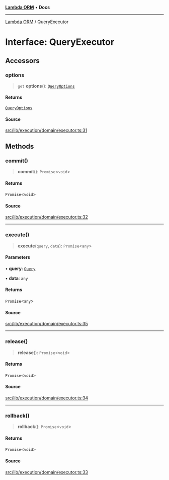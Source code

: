 [**Lambda ORM**](../README.md) • **Docs**

***

[Lambda ORM](../README.md) / QueryExecutor

# Interface: QueryExecutor

## Accessors

### options

> `get` **options**(): [`QueryOptions`](QueryOptions.md)

#### Returns

[`QueryOptions`](QueryOptions.md)

#### Source

[src/lib/execution/domain/executor.ts:31](https://github.com/lambda-orm/lambdaorm/blob/8a01b53f47623b9bd9ec972811e7799ca3c023c6/src/lib/execution/domain/executor.ts#L31)

## Methods

### commit()

> **commit**(): `Promise`\<`void`\>

#### Returns

`Promise`\<`void`\>

#### Source

[src/lib/execution/domain/executor.ts:32](https://github.com/lambda-orm/lambdaorm/blob/8a01b53f47623b9bd9ec972811e7799ca3c023c6/src/lib/execution/domain/executor.ts#L32)

***

### execute()

> **execute**(`query`, `data`): `Promise`\<`any`\>

#### Parameters

• **query**: [`Query`](../classes/Query.md)

• **data**: `any`

#### Returns

`Promise`\<`any`\>

#### Source

[src/lib/execution/domain/executor.ts:35](https://github.com/lambda-orm/lambdaorm/blob/8a01b53f47623b9bd9ec972811e7799ca3c023c6/src/lib/execution/domain/executor.ts#L35)

***

### release()

> **release**(): `Promise`\<`void`\>

#### Returns

`Promise`\<`void`\>

#### Source

[src/lib/execution/domain/executor.ts:34](https://github.com/lambda-orm/lambdaorm/blob/8a01b53f47623b9bd9ec972811e7799ca3c023c6/src/lib/execution/domain/executor.ts#L34)

***

### rollback()

> **rollback**(): `Promise`\<`void`\>

#### Returns

`Promise`\<`void`\>

#### Source

[src/lib/execution/domain/executor.ts:33](https://github.com/lambda-orm/lambdaorm/blob/8a01b53f47623b9bd9ec972811e7799ca3c023c6/src/lib/execution/domain/executor.ts#L33)
